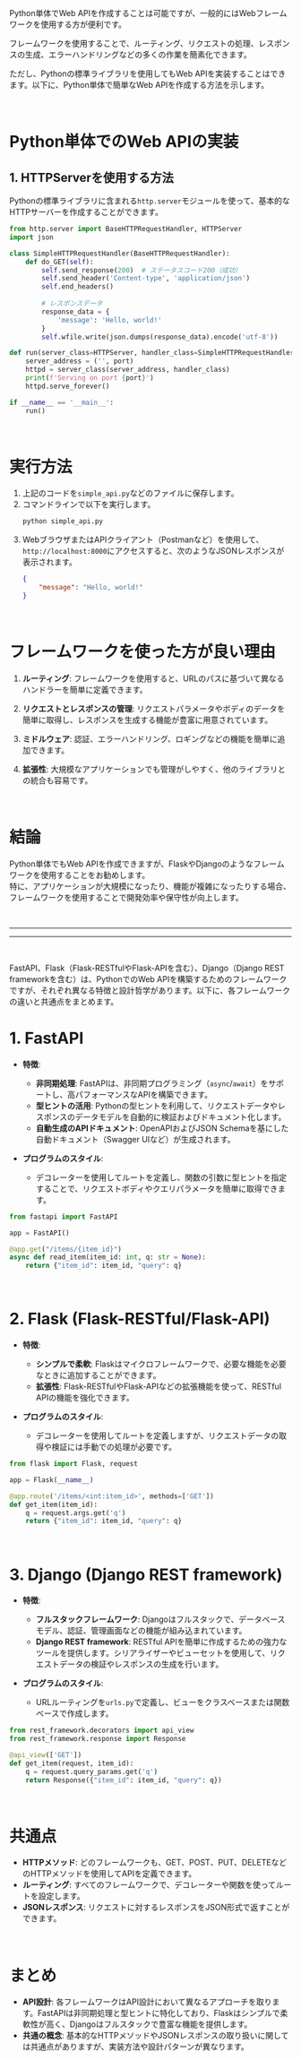 Python単体でWeb APIを作成することは可能ですが、一般的にはWebフレームワークを使用する方が便利です。  

フレームワークを使用することで、ルーティング、リクエストの処理、レスポンスの生成、エラーハンドリングなどの多くの作業を簡素化できます。

ただし、Pythonの標準ライブラリを使用してもWeb APIを実装することはできます。以下に、Python単体で簡単なWeb APIを作成する方法を示します。

<br>

# **Python単体でのWeb APIの実装**

## 1. HTTPServerを使用する方法

Pythonの標準ライブラリに含まれる`http.server`モジュールを使って、基本的なHTTPサーバーを作成することができます。

```python
from http.server import BaseHTTPRequestHandler, HTTPServer
import json

class SimpleHTTPRequestHandler(BaseHTTPRequestHandler):
    def do_GET(self):
        self.send_response(200)  # ステータスコード200（成功）
        self.send_header('Content-type', 'application/json')
        self.end_headers()
        
        # レスポンスデータ
        response_data = {
            'message': 'Hello, world!'
        }
        self.wfile.write(json.dumps(response_data).encode('utf-8'))

def run(server_class=HTTPServer, handler_class=SimpleHTTPRequestHandler, port=8000):
    server_address = ('', port)
    httpd = server_class(server_address, handler_class)
    print(f'Serving on port {port}')
    httpd.serve_forever()

if __name__ == '__main__':
    run()
```

<br>

# **実行方法**

1. 上記のコードを`simple_api.py`などのファイルに保存します。
2. コマンドラインで以下を実行します。
   ```bash
   python simple_api.py
   ```
3. WebブラウザまたはAPIクライアント（Postmanなど）を使用して、`http://localhost:8000`にアクセスすると、次のようなJSONレスポンスが表示されます。
   ```json
   {
       "message": "Hello, world!"
   }
   ```

<br>

# **フレームワークを使った方が良い理由**

1. **ルーティング**: フレームワークを使用すると、URLのパスに基づいて異なるハンドラーを簡単に定義できます。

2. **リクエストとレスポンスの管理**: リクエストパラメータやボディのデータを簡単に取得し、レスポンスを生成する機能が豊富に用意されています。

3. **ミドルウェア**: 認証、エラーハンドリング、ロギングなどの機能を簡単に追加できます。

4. **拡張性**: 大規模なアプリケーションでも管理がしやすく、他のライブラリとの統合も容易です。


<br>

# **結論**

Python単体でもWeb APIを作成できますが、FlaskやDjangoのようなフレームワークを使用することをお勧めします。  
特に、アプリケーションが大規模になったり、機能が複雑になったりする場合、フレームワークを使用することで開発効率や保守性が向上します。


<br>

---

---

<br>


FastAPI、Flask（Flask-RESTfulやFlask-APIを含む）、Django（Django REST frameworkを含む）は、PythonでのWeb APIを構築するためのフレームワークですが、それぞれ異なる特徴と設計哲学があります。以下に、各フレームワークの違いと共通点をまとめます。

# **1. FastAPI**

- **特徴**:
  - **非同期処理**: FastAPIは、非同期プログラミング（`async`/`await`）をサポートし、高パフォーマンスなAPIを構築できます。
  - **型ヒントの活用**: Pythonの型ヒントを利用して、リクエストデータやレスポンスのデータモデルを自動的に検証およびドキュメント化します。
  - **自動生成のAPIドキュメント**: OpenAPIおよびJSON Schemaを基にした自動ドキュメント（Swagger UIなど）が生成されます。

- **プログラムのスタイル**:
  - デコレーターを使用してルートを定義し、関数の引数に型ヒントを指定することで、リクエストボディやクエリパラメータを簡単に取得できます。

```python
from fastapi import FastAPI

app = FastAPI()

@app.get("/items/{item_id}")
async def read_item(item_id: int, q: str = None):
    return {"item_id": item_id, "query": q}
```

<br>

# **2. Flask (Flask-RESTful/Flask-API)**

- **特徴**:
  - **シンプルで柔軟**: Flaskはマイクロフレームワークで、必要な機能を必要なときに追加することができます。
  - **拡張性**: Flask-RESTfulやFlask-APIなどの拡張機能を使って、RESTful APIの機能を強化できます。
  
- **プログラムのスタイル**:
  - デコレーターを使用してルートを定義しますが、リクエストデータの取得や検証には手動での処理が必要です。

```python
from flask import Flask, request

app = Flask(__name__)

@app.route('/items/<int:item_id>', methods=['GET'])
def get_item(item_id):
    q = request.args.get('q')
    return {"item_id": item_id, "query": q}
```

<br>

# **3. Django (Django REST framework)**

- **特徴**:
  - **フルスタックフレームワーク**: Djangoはフルスタックで、データベースモデル、認証、管理画面などの機能が組み込まれています。
  - **Django REST framework**: RESTful APIを簡単に作成するための強力なツールを提供します。シリアライザーやビューセットを使用して、リクエストデータの検証やレスポンスの生成を行います。

- **プログラムのスタイル**:
  - URLルーティングを`urls.py`で定義し、ビューをクラスベースまたは関数ベースで作成します。

```python
from rest_framework.decorators import api_view
from rest_framework.response import Response

@api_view(['GET'])
def get_item(request, item_id):
    q = request.query_params.get('q')
    return Response({"item_id": item_id, "query": q})
```

<br>

# **共通点**

- **HTTPメソッド**: どのフレームワークも、GET、POST、PUT、DELETEなどのHTTPメソッドを使用してAPIを定義できます。
- **ルーティング**: すべてのフレームワークで、デコレーターや関数を使ってルートを設定します。
- **JSONレスポンス**: リクエストに対するレスポンスをJSON形式で返すことができます。

<br>

# **まとめ**

- **API設計**: 各フレームワークはAPI設計において異なるアプローチを取ります。FastAPIは非同期処理と型ヒントに特化しており、Flaskはシンプルで柔軟性が高く、Djangoはフルスタックで豊富な機能を提供します。
- **共通の概念**: 基本的なHTTPメソッドやJSONレスポンスの取り扱いに関しては共通点がありますが、実装方法や設計パターンが異なります。

